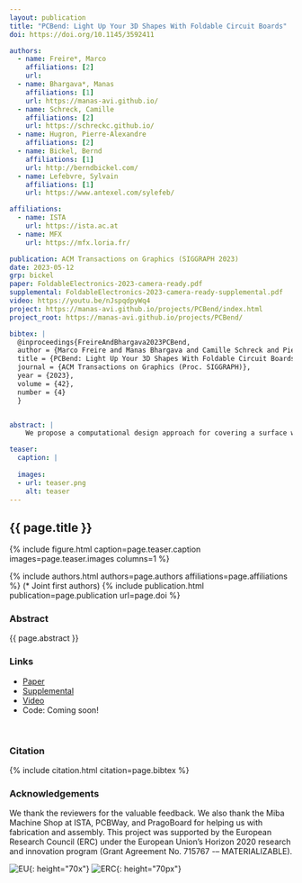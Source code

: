 ```yaml
---
layout: publication
title: "PCBend: Light Up Your 3D Shapes With Foldable Circuit Boards"
doi: https://doi.org/10.1145/3592411

authors:
  - name: Freire*, Marco
    affiliations: [2]
    url: 
  - name: Bhargava*, Manas
    affiliations: [1]
    url: https://manas-avi.github.io/
  - name: Schreck, Camille
    affiliations: [2]
    url: https://schreckc.github.io/
  - name: Hugron, Pierre-Alexandre
    affiliations: [2]
  - name: Bickel, Bernd
    affiliations: [1]
    url: http://berndbickel.com/
  - name: Lefebvre, Sylvain
    affiliations: [1]
    url: https://www.antexel.com/sylefeb/

affiliations:
  - name: ISTA
    url: https://ista.ac.at
  - name: MFX
    url: https://mfx.loria.fr/

publication: ACM Transactions on Graphics (SIGGRAPH 2023)
date: 2023-05-12
grp: bickel
paper: FoldableElectronics-2023-camera-ready.pdf
supplemental: FoldableElectronics-2023-camera-ready-supplemental.pdf
video: https://youtu.be/nJspqdpyWq4
project: https://manas-avi.github.io/projects/PCBend/index.html
project_root: https://manas-avi.github.io/projects/PCBend/

bibtex: |
  @inproceedings{FreireAndBhargava2023PCBend,
  author = {Marco Freire and Manas Bhargava and Camille Schreck and Pierre-Alexandre Hugron and Bernd Bickel and Sylvain Lefebvre},
  title = {PCBend: Light Up Your 3D Shapes With Foldable Circuit Boards},
  journal = {ACM Transactions on Graphics (Proc. SIGGRAPH)},
  year = {2023},
  volume = {42},
  number = {4}
  }


abstract: |
    We propose a computational design approach for covering a surface with individually addressable RGB LEDs, effectively forming a low-resolution surface screen. To achieve a  low-cost and scalable approach, we propose creating designs from flat PCB panels bent in-place along the surface of a 3D printed core. Working with standard rigid PCBs enables the use of established PCB manufacturing services, allowing the fabrication of designs with several hundred LEDs. Our approach optimizes the PCB geometry for folding, and then jointly optimizes the LED packing, circuit and routing, solving a challenging layout problem under strict manufacturing requirements. Unlike paper, PCBs cannot bend beyond a certain point without breaking. Therefore, we introduce parametric cut patterns acting as hinges, designed to allow bending while remaining compact. To tackle the joint optimization of placement, circuit and routing, we propose a specialized algorithm that splits the global problem into one sub-problem per triangle, which is then individually solved. Our technique generates PCB blueprints in a completely automated way. After being fabricated by a PCB manufacturing service, the boards are bent and glued by the user onto the 3D printed support. We demonstrate our technique on a range of physical models and virtual examples, creating intricate surface light patterns from hundreds of LEDs.

teaser:
  caption: |
    
  images:
  - url: teaser.png
    alt: teaser
---
```


## {{ page.title }}

{% include figure.html caption=page.teaser.caption images=page.teaser.images columns=1 %}

{% include authors.html authors=page.authors affiliations=page.affiliations %}
(* Joint first authors)
{% include publication.html publication=page.publication url=page.doi %}


### Abstract

{{ page.abstract }}

### Links

* [Paper]({{page.paper}})
* [Supplemental]({{page.supplemental}})
* [Video]({{page.video}})
* Code: Coming soon!
<!-- * [Code](https://github.com/mfremer/pcbend) -->
<br>


### Citation

{% include citation.html citation=page.bibtex %}

### Acknowledgements

We thank the reviewers for the valuable feedback. We also thank the Miba Machine Shop at ISTA, PCBWay, and PragoBoard for helping us with fabrication and assembly. This  project was supported by the European Research Council (ERC) under the European Union’s Horizon 2020 research and innovation program (Grant Agreement No. 715767 -– MATERIALIZABLE).

![EU](flag_yellow_low.jpg){: height="70x"}
![ERC](LOGO-ERC.jpg){: height="70px"}